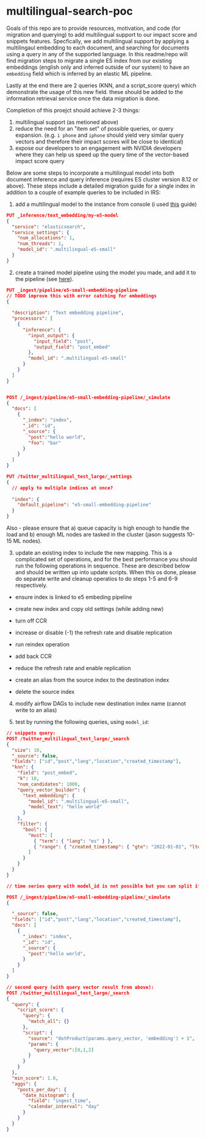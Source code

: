 # multilingual-search-poc

Goals of this repo are to provide resources, motivation, and code (for migration and querying) to add multilingual support to our impact score and snippets features. Specfically, we add multilingual support by applying a multilingaul embedding to each document, and searching for documents using a query in any of the supported language. In this readme/repo will find migration steps to migrate a single ES index from our existing embeddings (english only and inferred outside of our system) to have an `embedding` field which is inferred by an elastic ML pipeline.

Lastly at the end there are 2 queries (KNN, and a script_score query) which demonstrate the usage of this new field. these should be added to the information retrieval service once the data migration is done.

Completion of this proejct should achieve 2-3 things:

1. multilingual support (as metioned above)
2. reduce the need for an "item set" of possible queries, or query expansion. (e.g. `i phone` and `iphone` should yield very similar query vectors and therefore their impact scores will be close to identical)
3. expose our developers to an engagement with NVIDIA developers where they can help us speed up the query time of the vector-based impact score query

Below are some steps to incorporate a multilingual model into both document inference and query inference (requires ES cluster version 8.12 or above). These steps include a detailed migration guide for a single index in addition to a couple of example queries to be included in IRS:


1. add a multilingual model to the instance from console (i used [this](https://www.elastic.co/guide/en/machine-learning/current/ml-nlp-e5.html#trained-model-e5) guide) 
```json
PUT _inference/text_embedding/my-e5-model
{
  "service": "elasticsearch",
  "service_settings": {
    "num_allocations": 1,
    "num_threads": 1,
    "model_id": ".multilingual-e5-small"
  }
}
```

2. create a trained model pipeline using the model you made, and add it to the pipeline (see [here](https://www.elastic.co/guide/en/elasticsearch/reference/current/ingest-pipeline-search-inference.html)). 


```json
PUT _ingest/pipeline/e5-small-embedding-pipeline
// TODO improve this with error catching for embeddings
{
  
  "description": "Text embedding pipeline",
  "processors": [
    {
      "inference": {
        "input_output": {
          "input_field": "post",
          "output_field": "post_embed"
        },
        "model_id": ".multilingual-e5-small"
      }
    }
  ]
}


POST /_ingest/pipeline/e5-small-embedding-pipeline/_simulate
{
  "docs": [
    {
      "_index": "index",
      "_id": "id",
      "_source": {
        "post":"hello world",
        "foo": "bar"
      }
    }
  ]
}

PUT /twitter_multilingual_test_large/_settings
{
  // apply to multiple indices at once? 
  
  "index": {
    "default_pipeline": "e5-small-embedding-pipeline"
  }
}
```

Also - please ensure that a) queue capacity is high enough to handle the load and b) enough ML nodes are tasked in the cluster (jason suggests 10-15 ML nodes). 


3. update an existing index to include the new mapping. This is a complicated set of operations, and for the best performance you should run the following operations in sequence. These are described below and should be written up into update scripts. When this os done, please do separate write and cleanup operatios to do steps 1-5 and 6-9 respectively. 


  - ensure index is linked to e5 embeding pipeline
  - create new index and copy old settings (while adding new)
  - turn off CCR 
  - increase or disable (-1) the refresh rate and disable replication
  - run reindex operation

  - add back CCR
  - reduce the refresh rate and enable replication
  - create an alias from the source index to the destination index
  - delete the source index


4. modify airflow DAGs to include new destination index name (cannot write to an alias)

5. test by running the following queries, using `model_id`:

```json
// snippets query:
POST /twitter_multilingual_test_large/_search
{
  "size": 10,
  "_source": false, 
  "fields": ["id","post","lang","location","created_timestamp"],
  "knn": {
    "field": "post_embed",
    "k": 10,
    "num_candidates": 1000,
    "query_vector_builder": {
      "text_embedding": { 
        "model_id": ".multilingual-e5-small", 
        "model_text": "hello world" 
      }
    },
    "filter": {
      "bool": {
        "must": [
          { "term": { "lang": "es" } },
          { "range": { "created_timestamp": { "gte": "2022-01-01", "lte": "2024-12-31" } } }
        ]
      }
    }
  }
}

// time series query with model_id is not possible but you can split it into two separate queries

POST /_ingest/pipeline/e5-small-embedding-pipeline/_simulate
{

  "_source": false, 
  "fields": ["id","post","lang","location","created_timestamp"],
  "docs": [
    {
      "_index": "index",
      "_id": "id",
      "_source": {
        "post":"hello world",
      }
    }
  ]
}

// second query (with query vector result from above):
POST /twitter_multilingual_test_large/_search
{
  "query": {
    "script_score": {
      "query": {
        "match_all": {}
      },
      "script": {
        "source": "dotProduct(params.query_vector, 'embedding') + 1",
        "params": {
          "query_vector":[0,1,2]
        }
      }
    }
  },
  "min_score": 1.8,
  "aggs": {
    "posts_per_day": {
      "date_histogram": {
        "field": "ingest_time",
        "calendar_interval": "day"
      }
    }
  }
}
```